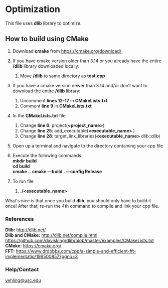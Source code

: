 # Optimization
This file uses **dlib** library to optimize. 

## How to build using CMake
1. Download **cmake** from https://cmake.org/download/ 
2. If you have cmake version older than 3.14 or you already have the entire **/dlib** library downloaded locally:
    1. Move **/dlib** to same directory as **test.cpp**
3. If you have a cmake version newer than 3.14 and/or don’t want to download the entire **/dlib** library:
    1. Uncomment **lines 12-17** in **CMakeLists.txt**
    2. Comment **line 9** in **CMakeLists.txt**
4. In the **CMakeLists.txt** file
    1. Change **line 6**: project(**<project\_name>**)
    2. Change **line 25**: add_executable(**<executable\_name> <filepath>**)
    3. Change **line 28**: target\_link_libraries(**<executable\_name>** dlib::dlib)
5. Open up a terminal and navigate to the directory containing your cpp file
6. Execute the following commands  
  **mkdir build**  
**cd build**  
 **cmake ..**
  **cmake —build . —config Release**  
    
7. To run file
    1. **./<executable_name>** 

What's nice is that once you build **dlib**, you should only have to build it once! After that, re-run the 4th command to compile and link your cpp file.    


### References
**Dlib:** http://dlib.net/  
**Dlib and CMake:** http://dlib.net/compile.html                https://github.com/davisking/dlib/blob/master/examples/CMakeLists.txt  
**CMake:** https://cmake.org/  
**FFT:** https://www.drdobbs.com/cpp/a-simple-and-efficient-fft-implementatio/199500857?pgno=3

### Help/Contact
vehling@usc.edu
